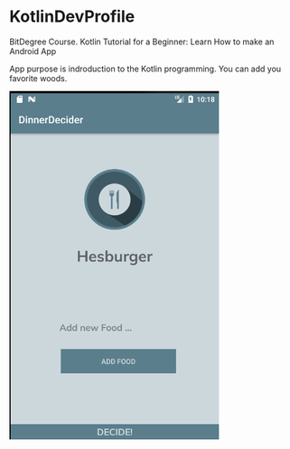 # KotlinDevProfile
BitDegree Course. Kotlin Tutorial for a Beginner: Learn How to make an Android App


App purpose is indroduction to the Kotlin programming. You can add you favorite woods.

![logo](/images/BasicView.png) 
